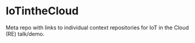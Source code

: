 # IoTintheCloud
Meta repo with links to individual context repositories for IoT in the Cloud (RE) talk/demo.
